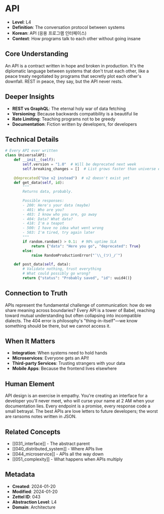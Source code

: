 # API
- **Level**: L4
- **Definition**: The conversation protocol between systems
- **Korean**: API (응용 프로그램 인터페이스)
- **Context**: How programs talk to each other without going insane

## Core Understanding
An API is a contract written in hope and broken in production. It's the diplomatic language between systems that don't trust each other, like a peace treaty negotiated by programs that secretly plot each other's downfall. REST in peace, they say, but the API never rests.

## Deeper Insights
- **REST vs GraphQL**: The eternal holy war of data fetching
- **Versioning**: Because backwards compatibility is a beautiful lie
- **Rate Limiting**: Teaching programs not to be greedy
- **Documentation**: Fiction written by developers, for developers

## Technical Details
```python
# Every API ever written
class UniversalAPI:
    def __init__(self):
        self.version = "1.0"  # Will be deprecated next week
        self.breaking_changes = []  # List grows faster than universe expands
    
    @deprecated("Use v2 instead")  # v2 doesn't exist yet
    def get_data(self, id):
        """
        Returns data, probably.
        
        Possible responses:
        - 200: Here's your data (maybe)
        - 401: Who are you?
        - 403: I know who you are, go away
        - 404: Data? What data?
        - 418: I'm a teapot
        - 500: I have no idea what went wrong
        - 503: I'm tired, try again later
        """
        if random.random() > 0.1:  # 90% uptime SLA
            return {"data": "Here you go", "deprecated": True}
        else:
            raise RandomProductionError("¯\\_(ツ)_/¯")
    
    def post_data(self, data):
        # Validate nothing, trust everything
        # What could possibly go wrong?
        return {"status": "Probably saved", "id": uuid4()}
```

## Connection to Truth
APIs represent the fundamental challenge of communication: how do we share meaning across boundaries? Every API is a tower of Babel, reaching toward mutual understanding but often collapsing into incompatible dialects. The 404 error is philosophy's "thing-in-itself"—we know something should be there, but we cannot access it.

## When It Matters
- **Integration**: When systems need to hold hands
- **Microservices**: Everyone gets an API!
- **Third-party Services**: Trusting strangers with your data
- **Mobile Apps**: Because the frontend lives elsewhere

## Human Element
API design is an exercise in empathy. You're creating an interface for a developer you'll never meet, who will curse your name at 2 AM when your documentation lies. Every endpoint is a promise, every response code a small betrayal. The best APIs are love letters to future developers; the worst are ransoms notes written in JSON.

## Related Concepts
- [[031_interface]] - The abstract parent
- [[040_distributed_system]] - Where APIs live
- [[044_microservice]] - APIs all the way down
- [[051_complexity]] - What happens when APIs multiply

## Metadata
- **Created**: 2024-01-20
- **Modified**: 2024-01-20
- **Zettel ID**: 043
- **Abstraction Level**: L4
- **Domain**: Architecture